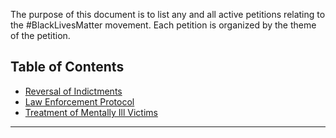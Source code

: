 The purpose of this document is to list any and all active petitions relating to the #BlackLivesMatter movement. Each petition is organized by the theme of the petition.

Table of Contents
-------

- [Reversal of Indictments](#reversalofindictments)
- [Law Enforcement Protocol](#lawenforcementprotocol)
- [Treatment of Mentally Ill Victims](#treatmentofmentallyill)

-------


